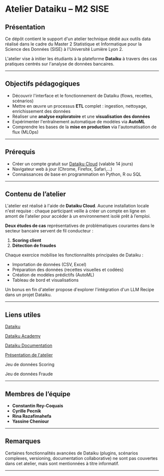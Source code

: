 # Atelier Dataiku – M2 SISE

## Présentation

Ce dépôt contient le support d'un atelier technique dédié aux outils data réalisé dans le cadre du Master 2 Statistique et Informatique pour la Science des Données (SISE) à l'Université Lumière Lyon 2.

L'atelier vise à initier les étudiants à la plateforme **Dataiku** à travers des cas pratiques centrés sur l'analyse de données bancaires.

---

## Objectifs pédagogiques

- Découvrir l'interface et le fonctionnement de Dataiku (flows, recettes, scénarios)
- Mettre en œuvre un processus **ETL** complet : ingestion, nettoyage, enrichissement des données
- Réaliser une **analyse exploratoire** et une **visualisation des données**
- Expérimenter l'entraînement automatique de modèles via **AutoML**
- Comprendre les bases de la **mise en production** via l'automatisation de flux (MLOps)

---

## Prérequis

- Créer un compte gratuit sur [Dataiku Cloud](https://www.dataiku.com/product/get-started/) (valable 14 jours)
- Navigateur web à jour (Chrome, Firefox, Safari,...)
- Connaissances de base en programmation en Python, R ou SQL

---

## Contenu de l’atelier

L'atelier est réalisé à l'aide de **Dataiku Cloud**. Aucune installation locale n'est requise : chaque participant veille à créer un compte en ligne en amont de l'atelier pour accéder à un environnement isolé prêt à l’emploi.

**Deux études de cas** représentatives de problématiques courantes dans le secteur bancaire servent de fil conducteur :

1. **Scoring client**
2. **Détection de fraudes**

Chaque exercice mobilise les fonctionnalités principales de Dataiku :

- Importation de données (CSV, Excel)
- Préparation des données (recettes visuelles et codées)
- Création de modèles prédictifs (AutoML)
- Tableau de bord et visualisations

Un bonus en fin d'atelier propose d'explorer l'intégration d'un LLM Recipe dans un projet Dataiku.

---

## Liens utiles

[Dataiku](https://www.dataiku.com/)

[Dataiku Academy](https://academy.dataiku.com/)

[Dataiku Documentation](https://doc.dataiku.com/dss/latest/)

[Présentation de l'atelier](https://www.canva.com/design/DAG1-dy-VF0/LKKCkJhkuKQ2k0Eo9ZxreQ/edit)

Jeu de données Scoring 

Jeu de données Fraude

---

## Membres de l’équipe

- **Constantin Rey-Coquais**
- **Cyrille Pecnik**
- **Rina Razafimahefa**
- **Yassine Cheniour**

---

## Remarques

Certaines fonctionnalités avancées de Dataiku (plugins, scénarios complexes, versioning, documentation collaborative) ne sont pas couvertes dans cet atelier, mais sont mentionnées à titre informatif.

---

